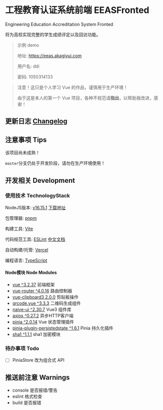 # 工程教育认证系统前端 EEASFronted

Engineering Education Accreditation System Fronted

将为高校实现完整的学生成绩评定以及回访功能。

> 示例 demo
> 
> 地址: https://eeas.akagiyui.com
> 
> 用户名: ddi
> 
> 密码: 1050314133

> 注意！这只是个人学习 Vue 的作品，谨慎用于生产环境！
> 
> 由于这是本人的第一个 Vue 项目，各种不规范请**指出**，以帮助我改进，感谢！

## 更新日志 [Changelog](Changelog.md)

## 注意事项 Tips

该项目尚未成熟！

`master`分支仍处于开发阶段，请勿在生产环境使用！

## 开发相关 Development

### 使用技术 TechnologyStack

NodeJS版本: [v16.15.1](https://nodejs.org/zh-cn/) [下载地址](https://nodejs.org/download/release/v16.15.1/)

包管理器: [pnpm](https://pnpm.io/zh/)

构建工具: [Vite](https://vitejs.cn/)

代码规范工具: [ESLint](https://eslint.org/) [中文文档](https://eslint.bootcss.com/)

自动构建/托管: [Vercel](https://vercel.com/)

编程语言: [TypeScript](https://www.typescriptlang.org/)

#### Node模块 Node Modules

- [vue ^3.2.37](https://staging-cn.vuejs.org/) 前端框架
- [vue-router ^4.0.16](https://router.vuejs.org/zh/index.html) 路由控制器
- [vue-clipboard3 2.0.0](https://github.com/JamieCurnow/vue-clipboard3) 剪贴板操作
- [qrcode.vue ^3.3.3](https://github.com/scopewu/qrcode.vue) 二维码生成组件
- [naive-ui ^2.30.7](https://www.naiveui.com/zh-CN/light) Vue3 组件库
- [axios ^0.27.2](https://axios-http.com/zh/) 异步HTTP客户端
- [pinia ^2.0.14](https://pinia.vuejs.org/) Vue 状态管理插件
- [pinia-plugin-persistedstate ^1.6.1](https://github.com/prazdevs/pinia-plugin-persistedstate) Pinia 持久化插件
- [sha1 ^1.1.1](https://github.com/pvorb/node-sha1) sha1 加密模块

### 待办事项 Todo

- [ ] PiniaStore 改为组合式 API

## 推送前注意 Warnings

- console 是否报错/警告
- eslint 格式检查
- build 是否报错
